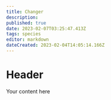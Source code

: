 ```yaml
---
title: Changer
description: 
published: true
date: 2023-02-07T03:25:47.413Z
tags: species
editor: markdown
dateCreated: 2023-02-04T14:05:14.166Z
---
```


# Header
Your content here